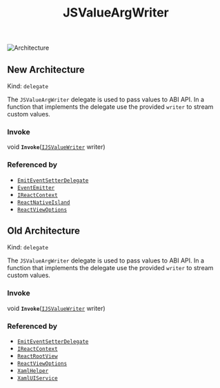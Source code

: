 ﻿---
id: JSValueArgWriter
title: JSValueArgWriter
---

![Architecture](https://img.shields.io/badge/architecture-new_&_old-green)

## New Architecture

Kind: `delegate`

The `JSValueArgWriter` delegate is used to pass values to ABI API. 
In a function that implements the delegate use the provided `writer` to stream custom values.

### Invoke
void **`Invoke`**([`IJSValueWriter`](IJSValueWriter) writer)

### Referenced by
- [`EmitEventSetterDelegate`](EmitEventSetterDelegate)
- [`EventEmitter`](EventEmitter)
- [`IReactContext`](IReactContext)
- [`ReactNativeIsland`](ReactNativeIsland)
- [`ReactViewOptions`](ReactViewOptions)

## Old Architecture

Kind: `delegate`

The `JSValueArgWriter` delegate is used to pass values to ABI API. 
In a function that implements the delegate use the provided `writer` to stream custom values.

### Invoke
void **`Invoke`**([`IJSValueWriter`](IJSValueWriter) writer)

### Referenced by
- [`EmitEventSetterDelegate`](EmitEventSetterDelegate)
- [`IReactContext`](IReactContext)
- [`ReactRootView`](ReactRootView)
- [`ReactViewOptions`](ReactViewOptions)
- [`XamlHelper`](XamlHelper)
- [`XamlUIService`](XamlUIService)

